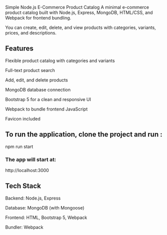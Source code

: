 Simple Node.js E-Commerce Product Catalog
A minimal e-commerce product catalog built with Node.js, Express, MongoDB, HTML/CSS, and Webpack for frontend bundling.

You can create, edit, delete, and view products with categories, variants, prices, and descriptions.

## Features
Flexible product catalog with categories and variants

Full-text product search

Add, edit, and delete products

MongoDB database connection

Bootstrap 5 for a clean and responsive UI

Webpack to bundle frontend JavaScript

Favicon included

## To run the application, clone the project and run : 
npm run start

### The app will start at:
http://localhost:3000

## Tech Stack
Backend: Node.js, Express

Database: MongoDB (with Mongoose)

Frontend: HTML, Bootstrap 5, Webpack

Bundler: Webpack
